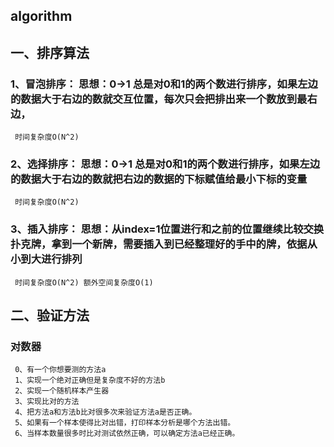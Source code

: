 ## algorithm
 
## 一、排序算法
### 1、冒泡排序： 思想：0->1 总是对0和1的两个数进行排序，如果左边的数据大于右边的数就交互位置，每次只会把排出来一个数放到最右边，
     时间复杂度O(N^2)

 ### 2、选择排序： 思想：0->1 总是对0和1的两个数进行排序，如果左边的数据大于右边的数就把右边的数据的下标赋值给最小下标的变量 
     时间复杂度O(N^2)
 ### 3、插入排序： 思想：从index=1位置进行和之前的位置继续比较交换 扑克牌，拿到一个新牌，需要插入到已经整理好的手中的牌，依据从小到大进行排列
     时间复杂度O(N^2) 额外空间复杂度O(1)

## 二、验证方法
 ### 对数器
     0、有一个你想要测的方法a
     1、实现一个绝对正确但是复杂度不好的方法b
     2、实现一个随机样本产生器
     3、实现比对的方法
     4、把方法a和方法b比对很多次来验证方法a是否正确。
     5、如果有一个样本使得比对出错，打印样本分析是哪个方法出错。
     6、当样本数量很多时比对测试依然正确，可以确定方法a已经正确。
 
